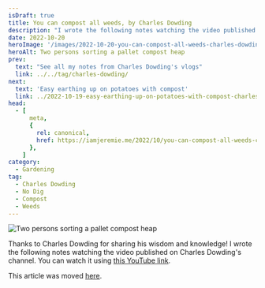```yaml
---
isDraft: true
title: You can compost all weeds, by Charles Dowding
description: "I wrote the following notes watching the video published on Charles Dowding's channel"
date: 2022-10-20
heroImage: '/images/2022-10-20-you-can-compost-all-weeds-charles-dowding-hero.jpg'
heroAlt: Two persons sorting a pallet compost heap
prev:
  text: "See all my notes from Charles Dowding's vlogs"
  link: ../../tag/charles-dowding/
next:
  text: 'Easy earthing up on potatoes with compost'
  link: ../2022-10-19-easy-earthing-up-on-potatoes-with-compost-charles-dowding/README.md
head:
  - [
      meta,
      {
        rel: canonical,
        href: https://iamjeremie.me/2022/10/you-can-compost-all-weeds-charles-dowding,
      },
    ]
category:
  - Gardening
tag:
  - Charles Dowding
  - No Dig
  - Compost
  - Weeds
---
```


![Two persons sorting a pallet compost heap](/images/2022-10-20-you-can-compost-all-weeds-charles-dowding-hero.jpg)

Thanks to Charles Dowding for sharing his wisdom and knowledge!
I wrote the following notes watching the video published on Charles Dowding's channel.
You can watch it using [this YouTube link](https://www.youtube.com/shorts/gVKmSO4LQ0Q).

This article was moved [here](../../2022/10/you-you-can-compost-all-weeds-charles-dowding/README.md).
